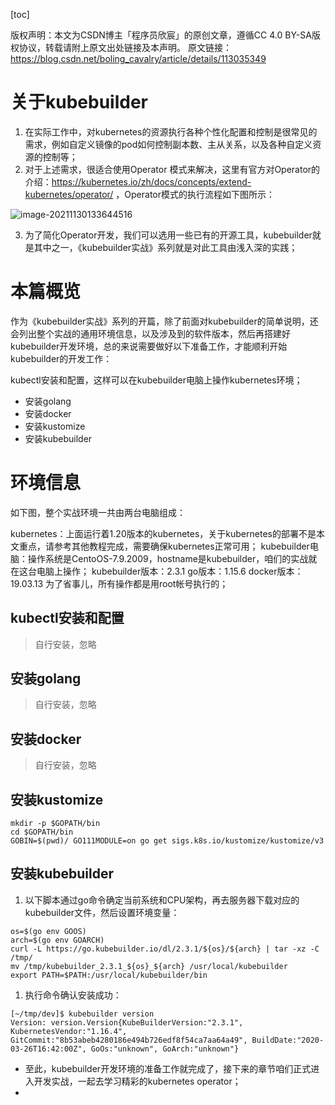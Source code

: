 [toc]

版权声明：本文为CSDN博主「程序员欣宸」的原创文章，遵循CC 4.0 BY-SA版权协议，转载请附上原文出处链接及本声明。
原文链接：https://blog.csdn.net/boling_cavalry/article/details/113035349

# 关于kubebuilder

1. 在实际工作中，对kubernetes的资源执行各种个性化配置和控制是很常见的需求，例如自定义镜像的pod如何控制副本数、主从关系，以及各种自定义资源的控制等；
2. 对于上述需求，很适合使用Operator 模式来解决，这里有官方对Operator的介绍：https://kubernetes.io/zh/docs/concepts/extend-kubernetes/operator/ ，Operator模式的执行流程如下图所示：

![image-20211130133644516](https://picgo-img.oss-cn-beijing.aliyuncs.com/md-img/2021-11-30/1638250604.png)

3. 为了简化Operator开发，我们可以选用一些已有的开源工具，kubebuilder就是其中之一，《kubebuilder实战》系列就是对此工具由浅入深的实践；

# 本篇概览

作为《kubebuilder实战》系列的开篇，除了前面对kubebuilder的简单说明，还会列出整个实战的通用环境信息，以及涉及到的软件版本，然后再搭建好kubebuilder开发环境，总的来说需要做好以下准备工作，才能顺利开始kubebuilder的开发工作：

kubectl安装和配置，这样可以在kubebuilder电脑上操作kubernetes环境；

- 安装golang
- 安装docker
- 安装kustomize
- 安装kubebuilder

# 环境信息

如下图，整个实战环境一共由两台电脑组成：



kubernetes：上面运行着1.20版本的kubernetes，关于kubernetes的部署不是本文重点，请参考其他教程完成，需要确保kubernetes正常可用；
kubebuilder电脑：操作系统是CentoOS-7.9.2009，hostname是kubebuilder，咱们的实战就在这台电脑上操作；
kubebuilder版本：2.3.1
go版本：1.15.6
docker版本：19.03.13
为了省事儿，所有操作都是用root帐号执行的；

## kubectl安装和配置

>  自行安装，忽略

## 安装golang

>  自行安装，忽略

## 安装docker

> 自行安装，忽略

##  安装kustomize

```shell
mkdir -p $GOPATH/bin
cd $GOPATH/bin
GOBIN=$(pwd)/ GO111MODULE=on go get sigs.k8s.io/kustomize/kustomize/v3
```

## 安装kubebuilder

1. 以下脚本通过go命令确定当前系统和CPU架构，再去服务器下载对应的kubebuilder文件，然后设置环境变量：

```shell
os=$(go env GOOS)
arch=$(go env GOARCH)
curl -L https://go.kubebuilder.io/dl/2.3.1/${os}/${arch} | tar -xz -C /tmp/
mv /tmp/kubebuilder_2.3.1_${os}_${arch} /usr/local/kubebuilder
export PATH=$PATH:/usr/local/kubebuilder/bin
```

1. 执行命令确认安装成功：

```shell
[~/tmp/dev]$ kubebuilder version
Version: version.Version{KubeBuilderVersion:"2.3.1", KubernetesVendor:"1.16.4", GitCommit:"8b53abeb4280186e494b726edf8f54ca7aa64a49", BuildDate:"2020-03-26T16:42:00Z", GoOs:"unknown", GoArch:"unknown"}
```

- 至此，kubebuilder开发环境的准备工作就完成了，接下来的章节咱们正式进入开发实战，一起去学习精彩的kubernetes operator；
- 
